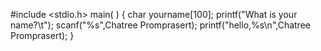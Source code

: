 #include <stdio.h>
main( )
{
  char yourname[100];
  printf("What is your name?\t");
  scanf("%s",Chatree Promprasert);
  printf("hello,%s\n",Chatree Promprasert);
}
